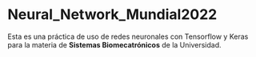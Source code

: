 # Neural_Network_Mundial2022

Esta es una práctica de uso de redes neuronales con Tensorflow y Keras para la materia de **Sistemas Biomecatrónicos** de la Universidad.


